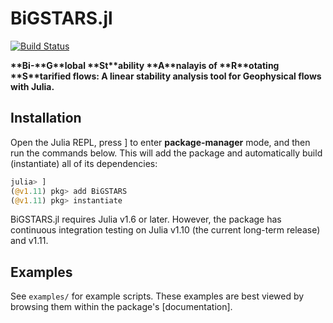 # BiGSTARS.jl 

[![Build Status](https://github.com/subhk/BiGSTARS.jl/actions/workflows/CI.yml/badge.svg?branch=main)](https://github.com/subhk/BiGSTARS.jl/actions/workflows/CI.yml?query=branch%3Amain)

<!-- description -->
<p>
  <strong> **Bi-**G**lobal **St**ability **A**nalayis of **R**otating **S**tarified flows: A linear stability analysis tool for Geophysical flows with Julia. 
     </strong>
</p>


## Installation

Open the Julia REPL, press ] to enter **package-manager** mode, and then run the commands below.
This will add the package and automatically build (instantiate) all of its dependencies:

```julia
julia> ]
(@v1.11) pkg> add BiGSTARS
(@v1.11) pkg> instantiate
```

BiGSTARS.jl requires Julia v1.6 or later. However, the package has continuous integration testing on
Julia v1.10 (the current long-term release) and v1.11. 


## Examples

See `examples/` for example scripts. These examples are best viewed by browsing them within 
the package's [documentation]. 
